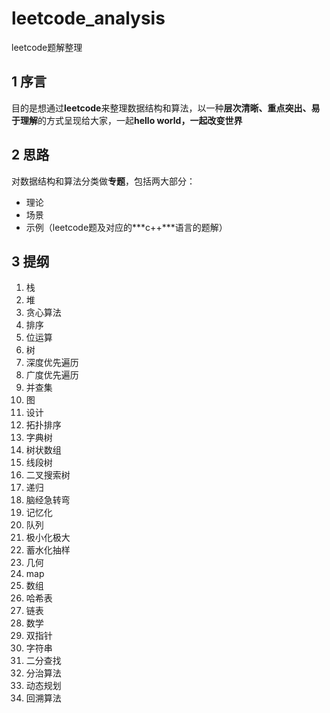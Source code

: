 # leetcode_analysis
leetcode题解整理
## 1 序言
目的是想通过**leetcode**来整理数据结构和算法，以一种**层次清晰、重点突出、易于理解**的方式呈现给大家，一起**hello world，一起改变世界**
## 2 思路
对数据结构和算法分类做**专题**，包括两大部分：
+ 理论
+ 场景
+ 示例（leetcode题及对应的***c++***语言的题解）
## 3 提纲
1. 栈
2. 堆
3. 贪心算法
4. 排序
5. 位运算
6. 树
7. 深度优先遍历
8. 广度优先遍历
9. 并查集
10. 图
11. 设计
12. 拓扑排序
13. 字典树
14. 树状数组
15. 线段树
16. 二叉搜索树
17. 递归
18. 脑经急转弯
19. 记忆化
20. 队列
21. 极小化极大
22. 蓄水化抽样
23. 几何
24. map
25. 数组
26. 哈希表
27. 链表
28. 数学
29. 双指针
30. 字符串
31. 二分查找
32. 分治算法
33. 动态规划
34. 回溯算法
